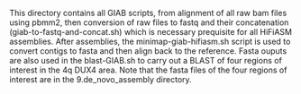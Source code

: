 This directory contains all GIAB scripts, from alignment of all raw bam files
using pbmm2, then conversion of raw files to fastq and their concatenation (giab-to-fastq-and-concat.sh)
which is necessary prequisite for all HiFiASM assemblies. After assemblies, the minimap-giab-hifiasm.sh
script is used to convert contigs to fasta and then align back to the reference. 
Fasta ouputs are also used in the blast-GIAB.sh to carry out a BLAST of four regions of interest in the
4q DUX4 area. Note that the fasta files of the four regions of interest are in the 9.de_novo_assembly directory.
